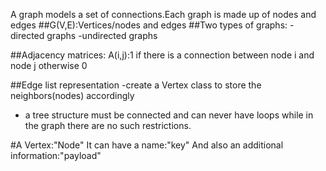 A graph models a set of connections.Each graph is made up of nodes and edges
##G(V,E):Vertices/nodes and edges
##Two types of graphs:
 -directed graphs
 -undirected graphs
 
##Adjacency matrices:
A(i,j):1 if there is a connection between node i and node j
       otherwise 0

##Edge list representation
-create a Vertex class to store the neighbors(nodes) accordingly

- a tree structure must be connected and can never have loops while in the graph there are no such restrictions.

#A Vertex:"Node"
It can have a name:"key"
And also an additional information:"payload"